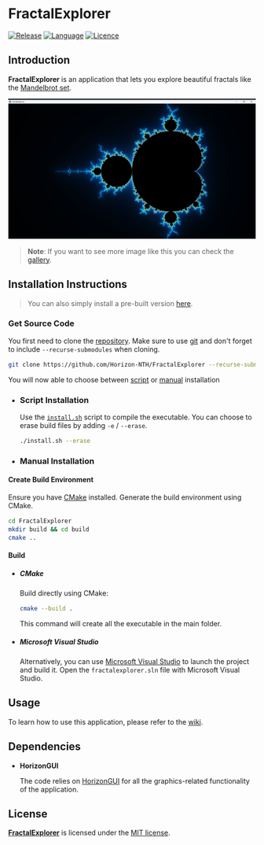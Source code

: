 # FractalExplorer

[![Release](https://img.shields.io/badge/Release-v4.0-blueviolet)](https://github.com/Horizon-NTH/FractalExplorer/releases)
[![Language](https://img.shields.io/badge/Language-C%2B%2B-0052cf)](https://en.wikipedia.org/wiki/C++)
[![Licence](https://img.shields.io/badge/License-MIT-yellow.svg)](LICENSE)

## Introduction

**FractalExplorer** is an application that lets you explore
beautiful fractals like the [Mandelbrot set](https://en.wikipedia.org/wiki/Mandelbrot_set).

![Mandelbrot set](https://github.com/Horizon-NTH/FractalExplorer/blob/master/assets/screenshots/mandelbrot0.png)

> **Note**: If you want to see more image like this you can check
> the [gallery](https://github.com/Horizon-NTH/FractalExplorer/wiki/Gallery).

## Installation Instructions

> You can also simply install a pre-built version [here](https://github.com/Horizon-NTH/FractalExplorer/releases).

### Get Source Code

You first need to clone the [repository](https://github.com/Horizon-NTH/FractalExplorer). Make sure to
use [git](https://git-scm.com) and don't forget to include `--recurse-submodules` when cloning.

```bash
git clone https://github.com/Horizon-NTH/FractalExplorer --recurse-submodules
```

You will now able to choose between [script](#script-installation) or [manual](#manual-installation) installation

- ### Script Installation

  Use the [`install.sh`](https://github.com/Horizon-NTH/FractalExplorer/blob/master/install.sh) script to compile the
  executable. You can choose to erase build files by adding `-e` / `--erase`.

  ```bash
  ./install.sh --erase
  ```

- ### Manual Installation

#### Create Build Environment

Ensure you have [CMake](https://cmake.org/) installed. Generate the build environment using CMake.

  ```bash
  cd FractalExplorer
  mkdir build && cd build
  cmake ..
  ```

#### Build

- ##### CMake

  Build directly using CMake:

    ```bash
    cmake --build .
    ```

  This command will create all the executable in the main folder.

- ##### Microsoft Visual Studio

  Alternatively, you can use [Microsoft Visual Studio](https://visualstudio.microsoft.com/) to launch the project and
  build it. Open the `fractalexplorer.sln` file with Microsoft Visual Studio.

## Usage

To learn how to use this application, please refer to the [wiki](https://github.com/Horizon-NTH/FractalExplorer/wiki).

## Dependencies

- **HorizonGUI**

  The code relies on [HorizonGUI](https://github.com/Horizon-NTH/HorizonGUI) for all the graphics-related functionality
  of the application.

## License

[**FractalExplorer**](https://github.com/Horizon-NTH/FractalExplorer) is licensed under
the [MIT license](https://github.com/Horizon-NTH/FractalExplorer/blob/master/LICENSE).
